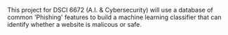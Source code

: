 This project for DSCI 6672 (A.I. & Cybersecurity) will use a database of common 'Phishing' 
features to build a machine learning classifier that can identify whether a website is malicous or safe.
